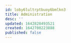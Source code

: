 ```yaml
---
id: loby6lultrptbuoy6bmlkn3
title: Administration
desc: ''
updated: 1642828493521
created: 1642700223888
published: false
---
```




